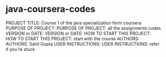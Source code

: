 # java-coursera-codes

PROJECT TITLE: Course 1 of the java specialization form coursera
PURPOSE OF PROJECT:	PURPOSE OF PROJECT: all the assignments codes
VERSION or DATE:	VERSION or DATE:
HOW TO START THIS PROJECT:	HOW TO START THIS PROJECT: start with the course
AUTHORS:	AUTHORS: Sahil Gupta
USER INSTRUCTIONS:	USER INSTRUCTIONS: refer if you're stuck 
